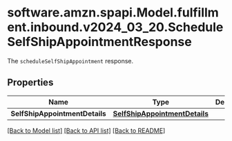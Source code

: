 # software.amzn.spapi.Model.fulfillment.inbound.v2024_03_20.ScheduleSelfShipAppointmentResponse
The `scheduleSelfShipAppointment` response.

## Properties

Name | Type | Description | Notes
------------ | ------------- | ------------- | -------------
**SelfShipAppointmentDetails** | [**SelfShipAppointmentDetails**](SelfShipAppointmentDetails.md) |  | 

[[Back to Model list]](../README.md#documentation-for-models) [[Back to API list]](../README.md#documentation-for-api-endpoints) [[Back to README]](../README.md)

